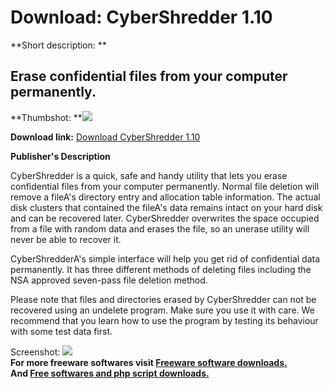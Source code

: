 # Download: CyberShredder 1.10

**Short description: **

## Erase confidential files from your computer permanently.

  
**Thumbshot: **![](http://www.freewarefiles.com/screenshot/cybershredder106_md.gif)   
  
**Download link:** [Download CyberShredder 1.10](http://freesoftwares.boysofts.com/CyberShredder_program_16252.html)  
  

**Publisher's Description**  
  

CyberShredder is a quick, safe and handy utility that lets you erase
confidential files from your computer permanently. Normal file deletion will
remove a fileA's directory entry and allocation table information. The actual
disk clusters that contained the fileA's data remains intact on your hard disk
and can be recovered later. CyberShredder overwrites the space occupied from a
file with random data and erases the file, so an unerase utility will never be
able to recover it.

CyberShredderA's simple interface will help you get rid of confidential data
permanently. It has three different methods of deleting files including the
NSA approved seven-pass file deletion method.

Please note that files and directories erased by CyberShredder can not be
recovered using an undelete program. Make sure you use it with care. We
recommend that you learn how to use the program by testing its behaviour with
some test data first.

  
  
Screenshot: ![](http://www.freewarefiles.com/screenshot/cybershredder106.gif)  
**For more freeware softwares visit [Freeware software downloads.](http://freesoftwares.boysofts.com/)**   
**And [Free softwares and php script downloads.](http://www.boysofts.com/)**

